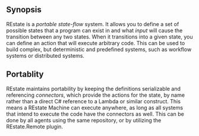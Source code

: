 ## Synopsis

REstate is a _portable state-flow_ system. It allows you to define a set of possible states that a program can exist in and what _input_ will cause the transition between any two states. When it transitions into a given state, you can define an action that will execute arbitrary code. This can be used to build complex, but deterministic and predefined systems, such as workflow systems or distributed systems.

## Portablity
REstate maintains portability by keeping the definitions serializable and referencing _connectors_, which provide the actions for the state, by name rather than a direct C# reference to a Lambda or similar construct. This means a REstate Machine can execute anywhere, as long as all systems that intend to execute the code have the connectors as well. This can be done by all agents using the same repository, or by utilizing the REstate.Remote plugin.
